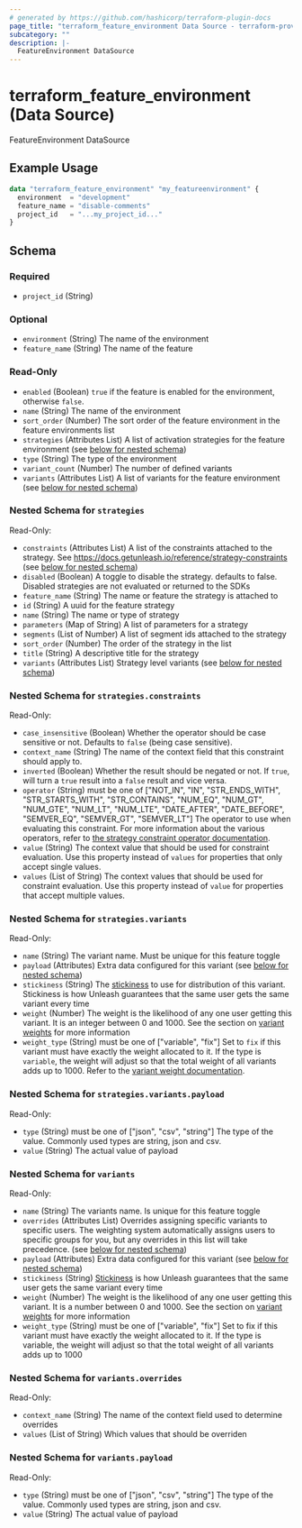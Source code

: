 ```yaml
---
# generated by https://github.com/hashicorp/terraform-plugin-docs
page_title: "terraform_feature_environment Data Source - terraform-provider-unleash"
subcategory: ""
description: |-
  FeatureEnvironment DataSource
---
```


# terraform_feature_environment (Data Source)

FeatureEnvironment DataSource

## Example Usage

```terraform
data "terraform_feature_environment" "my_featureenvironment" {
  environment  = "development"
  feature_name = "disable-comments"
  project_id   = "...my_project_id..."
}
```

<!-- schema generated by tfplugindocs -->
## Schema

### Required

- `project_id` (String)

### Optional

- `environment` (String) The name of the environment
- `feature_name` (String) The name of the feature

### Read-Only

- `enabled` (Boolean) `true` if the feature is enabled for the environment, otherwise `false`.
- `name` (String) The name of the environment
- `sort_order` (Number) The sort order of the feature environment in the feature environments list
- `strategies` (Attributes List) A list of activation strategies for the feature environment (see [below for nested schema](#nestedatt--strategies))
- `type` (String) The type of the environment
- `variant_count` (Number) The number of defined variants
- `variants` (Attributes List) A list of variants for the feature environment (see [below for nested schema](#nestedatt--variants))

<a id="nestedatt--strategies"></a>
### Nested Schema for `strategies`

Read-Only:

- `constraints` (Attributes List) A list of the constraints attached to the strategy. See https://docs.getunleash.io/reference/strategy-constraints (see [below for nested schema](#nestedatt--strategies--constraints))
- `disabled` (Boolean) A toggle to disable the strategy. defaults to false. Disabled strategies are not evaluated or returned to the SDKs
- `feature_name` (String) The name or feature the strategy is attached to
- `id` (String) A uuid for the feature strategy
- `name` (String) The name or type of strategy
- `parameters` (Map of String) A list of parameters for a strategy
- `segments` (List of Number) A list of segment ids attached to the strategy
- `sort_order` (Number) The order of the strategy in the list
- `title` (String) A descriptive title for the strategy
- `variants` (Attributes List) Strategy level variants (see [below for nested schema](#nestedatt--strategies--variants))

<a id="nestedatt--strategies--constraints"></a>
### Nested Schema for `strategies.constraints`

Read-Only:

- `case_insensitive` (Boolean) Whether the operator should be case sensitive or not. Defaults to `false` (being case sensitive).
- `context_name` (String) The name of the context field that this constraint should apply to.
- `inverted` (Boolean) Whether the result should be negated or not. If `true`, will turn a `true` result into a `false` result and vice versa.
- `operator` (String) must be one of ["NOT_IN", "IN", "STR_ENDS_WITH", "STR_STARTS_WITH", "STR_CONTAINS", "NUM_EQ", "NUM_GT", "NUM_GTE", "NUM_LT", "NUM_LTE", "DATE_AFTER", "DATE_BEFORE", "SEMVER_EQ", "SEMVER_GT", "SEMVER_LT"]
The operator to use when evaluating this constraint. For more information about the various operators, refer to [the strategy constraint operator documentation](https://docs.getunleash.io/reference/strategy-constraints#strategy-constraint-operators).
- `value` (String) The context value that should be used for constraint evaluation. Use this property instead of `values` for properties that only accept single values.
- `values` (List of String) The context values that should be used for constraint evaluation. Use this property instead of `value` for properties that accept multiple values.


<a id="nestedatt--strategies--variants"></a>
### Nested Schema for `strategies.variants`

Read-Only:

- `name` (String) The variant name. Must be unique for this feature toggle
- `payload` (Attributes) Extra data configured for this variant (see [below for nested schema](#nestedatt--strategies--variants--payload))
- `stickiness` (String) The [stickiness](https://docs.getunleash.io/reference/feature-toggle-variants#variant-stickiness) to use for distribution of this variant. Stickiness is how Unleash guarantees that the same user gets the same variant every time
- `weight` (Number) The weight is the likelihood of any one user getting this variant. It is an integer between 0 and 1000. See the section on [variant weights](https://docs.getunleash.io/reference/feature-toggle-variants#variant-weight) for more information
- `weight_type` (String) must be one of ["variable", "fix"]
Set to `fix` if this variant must have exactly the weight allocated to it. If the type is `variable`, the weight will adjust so that the total weight of all variants adds up to 1000. Refer to the [variant weight documentation](https://docs.getunleash.io/reference/feature-toggle-variants#variant-weight).

<a id="nestedatt--strategies--variants--payload"></a>
### Nested Schema for `strategies.variants.payload`

Read-Only:

- `type` (String) must be one of ["json", "csv", "string"]
The type of the value. Commonly used types are string, json and csv.
- `value` (String) The actual value of payload




<a id="nestedatt--variants"></a>
### Nested Schema for `variants`

Read-Only:

- `name` (String) The variants name. Is unique for this feature toggle
- `overrides` (Attributes List) Overrides assigning specific variants to specific users. The weighting system automatically assigns users to specific groups for you, but any overrides in this list will take precedence. (see [below for nested schema](#nestedatt--variants--overrides))
- `payload` (Attributes) Extra data configured for this variant (see [below for nested schema](#nestedatt--variants--payload))
- `stickiness` (String) [Stickiness](https://docs.getunleash.io/reference/feature-toggle-variants#variant-stickiness) is how Unleash guarantees that the same user gets the same variant every time
- `weight` (Number) The weight is the likelihood of any one user getting this variant. It is a number between 0 and 1000. See the section on [variant weights](https://docs.getunleash.io/reference/feature-toggle-variants#variant-weight) for more information
- `weight_type` (String) must be one of ["variable", "fix"]
Set to fix if this variant must have exactly the weight allocated to it. If the type is variable, the weight will adjust so that the total weight of all variants adds up to 1000

<a id="nestedatt--variants--overrides"></a>
### Nested Schema for `variants.overrides`

Read-Only:

- `context_name` (String) The name of the context field used to determine overrides
- `values` (List of String) Which values that should be overriden


<a id="nestedatt--variants--payload"></a>
### Nested Schema for `variants.payload`

Read-Only:

- `type` (String) must be one of ["json", "csv", "string"]
The type of the value. Commonly used types are string, json and csv.
- `value` (String) The actual value of payload


